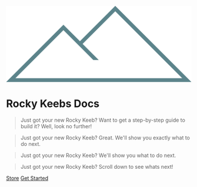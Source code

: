 ![logo](_media/logo.png ':size=30%')

# Rocky Keebs Docs

> Just got your new Rocky Keeb? Want to get a step-by-step guide to build it? Well, look no further!

> Just got your new Rocky Keeb? Great. We'll show you exactly what to do next.

> Just got your new Rocky Keeb? We'll show you what to do next.

> Just got your new Rocky Keeb? Scroll down to see whats next!

[Store](https://rockykeebs.com)
[Get Started](/README)